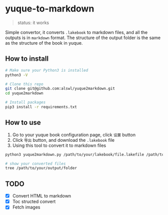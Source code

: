 # yuque-to-markdown

> status: it works

Simple convertor, it converts `.lakebook` to markdown files, and all the outputs is in `markdown` format.
The structure of the output folder is the same as the structure of the book in yuque.

## How to install

```bash
# Make sure your Python3 is installed
python3 -V

# Clone this repo
git clone git@github.com:alswl/yuque2markdown.git
cd yuque2markdown

# Install packages
pip3 install -r requirements.txt
```


## How to use

1. Go to your yuque book configuration page, click `设置` button
2. Click `导出` button, and download the `.lakebook` file
3. Using this tool to convert it to markdown files

```bash
python3 yuque2markdown.py /path/to/your/lakebook/file.lakefile /path/to/your/output/folder --download-image

# show your converted files
tree /path/to/your/output/folder
```

## TODO

- [x] Convert HTML to markdown
- [x] Toc structed convert
- [x] Fetch images
